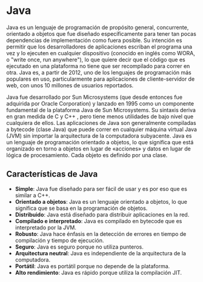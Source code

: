 # Java

Java es un lenguaje de programación de propósito general, concurrente, orientado a objetos que fue diseñado
específicamente para tener tan pocas dependencias de implementación como fuera posible. Su intención es permitir que los
desarrolladores de aplicaciones escriban el programa una vez y lo ejecuten en cualquier dispositivo (conocido en inglés
como WORA, o "write once, run anywhere"), lo que quiere decir que el código que es ejecutado en una plataforma no tiene
que ser recompilado para correr en otra. Java es, a partir de 2012, uno de los lenguajes de programación más populares
en uso, particularmente para aplicaciones de cliente-servidor de web, con unos 10 millones de usuarios reportados.

Java fue desarrollado por Sun Microsystems (que desde entonces fue adquirida por Oracle Corporation) y lanzado en 1995
como un componente fundamental de la plataforma Java de Sun Microsystems. Su sintaxis deriva en gran medida de C y C++
, pero tiene menos utilidades de bajo nivel que cualquiera de ellos. Las aplicaciones de Java son generalmente
compiladas a bytecode (clase Java) que puede correr en cualquier máquina virtual Java (JVM) sin importar la arquitectura
de la computadora subyacente. Java es un lenguaje de programación orientado a objetos, lo que significa que está
organizado en torno a objetos en lugar de «acciones» y datos en lugar de lógica de procesamiento. Cada objeto es
definido por una clase.

## Características de Java

- **Simple**: Java fue diseñado para ser fácil de usar y es por eso que es similar a C++.
- **Orientado a objetos**: Java es un lenguaje orientado a objetos, lo que significa que se basa en la programación de
  objetos.
- **Distribuido**: Java está diseñado para distribuir aplicaciones en la red.
- **Compilado e interpretado**: Java es compilado en bytecode que es interpretado por la JVM.
- **Robusto**: Java hace énfasis en la detección de errores en tiempo de compilación y tiempo de ejecución.
- **Seguro**: Java es seguro porque no utiliza punteros.
- **Arquitectura neutral**: Java es independiente de la arquitectura de la computadora.
- **Portátil**: Java es portátil porque no depende de la plataforma.
- **Alto rendimiento**: Java es rápido porque utiliza la compilación JIT.